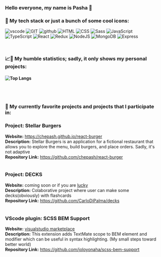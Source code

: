 ### Hello everyone, my name is Pasha 👋<br>

### 🔨 My tech stack or just a bunch of some cool icons:

<p align="left">
  <img src="https://skillicons.dev/icons?i=vscode" title="vscode"/>
  <img src="https://skillicons.dev/icons?i=git" title="GIT"/>
  <img src="https://skillicons.dev/icons?i=github" title="github"/>
  <img src="https://skillicons.dev/icons?i=html" title="HTML"/>
  <img src="https://skillicons.dev/icons?i=css" title="CSS"/>
  <img src="https://skillicons.dev/icons?i=sass" title="Sass"/>
  <img src="https://skillicons.dev/icons?i=js" title="JavaScript"/>
  <img src="https://skillicons.dev/icons?i=ts" title="TypeScript"/>
  <img src="https://skillicons.dev/icons?i=react" title="React"/>
  <img src="https://skillicons.dev/icons?i=redux" title="Redux"/>
  <img src="https://skillicons.dev/icons?i=nodejs" title="NodeJS" />
  <img src="https://skillicons.dev/icons?i=mongodb" title="MongoDB"/>
  <img src="https://skillicons.dev/icons?i=express" title="Express"/>
</p></br>

### 📈🐌 My humble statistics; sadly, it only shows my personal projects:

#### ![Top Langs](https://github-readme-stats.vercel.app/api/top-langs/?username=chepash&theme=tokyonight&layout=compact)

</br>
</br>

### 🌱 My currently favorite projects and projects that I participate in:

### Project: Stellar Burgers

**Website:** https://chepash.github.io/react-burger</br>
**Description:** Stellar Burgers is an application for a fictional restaurant that allows you to explore the menu, build burgers, and place orders. Sadly, it's not adaptive</br>
**Repository Link:** https://github.com/chepash/react-burger</br></br>

### Project: DECKS

**Website:** coming soon or if you are [lucky](https://theproject.ddns.net/)</br>
**Description:** Colaborative project where user can make some decks(obviously) with flashcards</br>
**Repository Link:** https://github.com/CarloDiPalma/decks</br></br>

### VScode plugin: SCSS BEM Support

**Website:** [visualstudio marketplace](https://marketplace.visualstudio.com/items?itemName=joloyonaha.scss-bem-support&ssr=false#overview)</br>
**Description:** This extension adds TextMate scope to BEM element and modifier which can be useful in syntax highlighting. (My small steps toward better world)</br>
**Repository Link:** https://github.com/joloyonaha/scss-bem-support</br>
